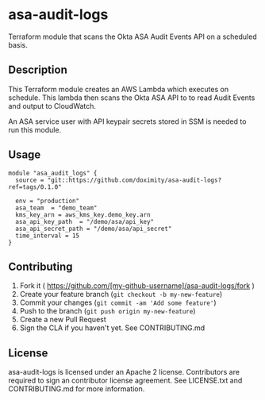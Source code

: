 # asa-audit-logs

Terraform module that scans the Okta ASA Audit Events API on a scheduled basis.

## Description

This Terraform module creates an AWS Lambda which executes on schedule. This lambda then scans the Okta ASA API to to read Audit Events and output to CloudWatch.

An ASA service user with API keypair secrets stored in SSM is needed to run this module.

## Usage

```hcl
module "asa_audit_logs" {
  source = "git::https://github.com/doximity/asa-audit-logs?ref=tags/0.1.0"
  
  env = "production"
  asa_team  = "demo_team"
  kms_key_arn = aws_kms_key.demo_key.arn
  asa_api_key_path  = "/demo/asa/api_key"
  asa_api_secret_path = "/demo/asa/api_secret"
  time_interval = 15
}

```

## Contributing

1. Fork it ( https://github.com/[my-github-username]/asa-audit-logs/fork )
2. Create your feature branch (`git checkout -b my-new-feature`)
3. Commit your changes (`git commit -am 'Add some feature'`)
4. Push to the branch (`git push origin my-new-feature`)
5. Create a new Pull Request
6. Sign the CLA if you haven't yet. See CONTRIBUTING.md

## License

asa-audit-logs is licensed under an Apache 2 license. Contributors are required to sign an contributor license agreement. See LICENSE.txt and CONTRIBUTING.md for more information.
